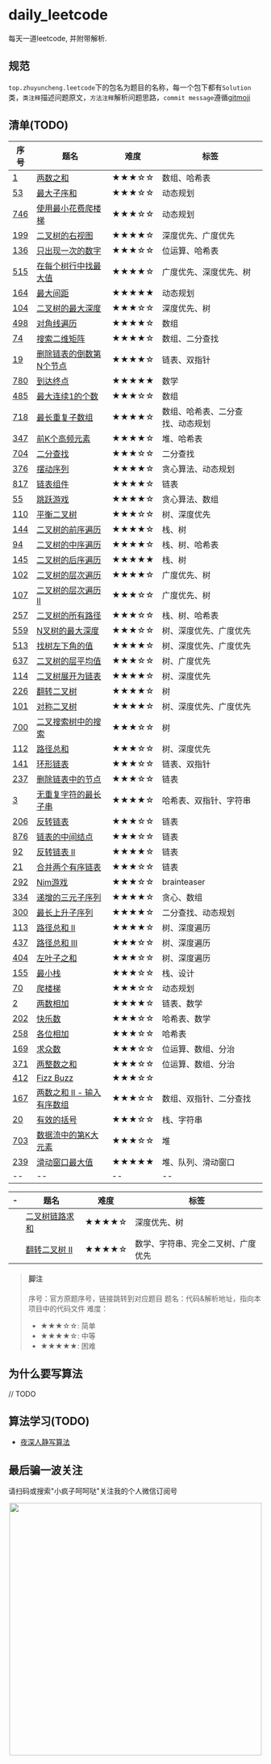 # daily_leetcode

每天一道leetcode, 并附带解析.

## 规范

`top.zhuyuncheng.leetcode`下的包名为题目的名称，每一个包下都有`Solution`类，`类注释`描述问题原文，`方法注释`解析问题思路，`commit message`遵循[gitmoji](https://gitmoji.carloscuesta.me/)

## 清单(TODO)

| 序号 | 题名 | 难度 | 标签 |
| ----- | ----- | ----- | ----- |
| [1](https://leetcode.com/problemset/all/?search=1) | [两数之和](https://github.com/zhuyuncheng/daily_leetcode/blob/master/src/main/java/top/zhuyuncheng/leetcode/two_sum/Solution.java) | ★★★☆☆ | 数组、哈希表 |
| [53](https://leetcode.com/problemset/all/?search=53) | [最大子序和](https://github.com/zhuyuncheng/daily_leetcode/blob/master/src/main/java/top/zhuyuncheng/leetcode/maximum_subarray/Solution.java) | ★★★☆☆ | 动态规划 |
| [746](https://leetcode.com/problemset/all/?search=746)  | [使用最小花费爬楼梯](https://github.com/zhuyuncheng/daily_leetcode/blob/master/src/main/java/top/zhuyuncheng/leetcode/min_cost_climbing_stairs/Solution.java) | ★★★☆☆ | 动态规划 |
| [199](https://leetcode.com/problemset/all/?search=199)  | [二叉树的右视图](https://github.com/zhuyuncheng/daily_leetcode/blob/master/src/main/java/top/zhuyuncheng/leetcode/binary_tree_right_side_view/Solution.java) | ★★★★☆ | 深度优先、广度优先 |
| [136](https://leetcode.com/problemset/all/?search=136)  | [只出现一次的数字](https://github.com/zhuyuncheng/daily_leetcode/blob/master/src/main/java/top/zhuyuncheng/leetcode/single_number/Solution.java) | ★★★☆☆ | 位运算、哈希表 |
| [515](https://leetcode.com/problemset/all/?search=515)  | [在每个树行中找最大值](https://github.com/zhuyuncheng/daily_leetcode/blob/master/src/main/java/top/zhuyuncheng/leetcode/find_largest_value_in_each_tree_row/Solution.java) | ★★★★☆ | 广度优先、深度优先、树 |
| [164](https://leetcode.com/problemset/all/?search=164)  | [最大间距](https://github.com/zhuyuncheng/daily_leetcode/blob/master/src/main/java/top/zhuyuncheng/leetcode/maximum_gap/Solution.java) | ★★★★★ | 动态规划 |
| [104](https://leetcode.com/problemset/all/?search=104)  | [二叉树的最大深度](https://github.com/zhuyuncheng/daily_leetcode/blob/master/src/main/java/top/zhuyuncheng/leetcode/maximum_depth_of_binary_tree/Solution.java) | ★★★☆☆ | 深度优先、树 |
| [498](https://leetcode.com/problemset/all/?search=498)  | [对角线遍历](https://github.com/zhuyuncheng/daily_leetcode/blob/master/src/main/java/top/zhuyuncheng/leetcode/diagonal_traverse/Solution.java) | ★★★★☆ | 数组 |
| [74](https://leetcode.com/problemset/all/?search=74)  | [搜索二维矩阵](https://github.com/zhuyuncheng/daily_leetcode/blob/master/src/main/java/top/zhuyuncheng/leetcode/search_a_2d_matrix/Solution.java) | ★★★★☆ | 数组、二分查找 |
| [19](https://leetcode.com/problemset/all/?search=19)  | [删除链表的倒数第N个节点](https://github.com/zhuyuncheng/daily_leetcode/blob/master/src/main/java/top/zhuyuncheng/leetcode/remove_nth_node_from_end_of_list/Solution.java) | ★★★★☆ | 链表、双指针 |
| [780](https://leetcode.com/problemset/all/?search=780)  | [到达终点](https://github.com/zhuyuncheng/daily_leetcode/blob/master/src/main/java/top/zhuyuncheng/leetcode/reaching_points/Solution.java) | ★★★★★ | 数学 |
| [485](https://leetcode.com/problemset/all/?search=485)  | [最大连续1的个数](https://github.com/zhuyuncheng/daily_leetcode/blob/master/src/main/java/top/zhuyuncheng/leetcode/max_consecutive_ones/Solution.java) | ★★★☆☆ | 数组 |
| [718](https://leetcode.com/problemset/all/?search=718)  | [最长重复子数组](https://github.com/zhuyuncheng/daily_leetcode/blob/master/src/main/java/top/zhuyuncheng/leetcode/maximum_length_of_repeated_subarray/Solution.java) | ★★★★☆ | 数组、哈希表、二分查找、动态规划 |
| [347](https://leetcode.com/problemset/all/?search=347)  | [前K个高频元素](https://github.com/zhuyuncheng/daily_leetcode/blob/master/src/main/java/top/zhuyuncheng/leetcode/top_k_frequent_elements/Solution.java) | ★★★★☆ | 堆、哈希表 |
| [704](https://leetcode.com/problemset/all/?search=704)  | [二分查找](https://github.com/zhuyuncheng/daily_leetcode/blob/master/src/main/java/top/zhuyuncheng/leetcode/binary_search/Solution.java) | ★★★☆☆ | 二分查找 |
| [376](https://leetcode.com/problemset/all/?search=376)  | [摆动序列](https://github.com/zhuyuncheng/daily_leetcode/blob/master/src/main/java/top/zhuyuncheng/leetcode/wiggle_subsequence/Solution.java) | ★★★★☆ | 贪心算法、动态规划 |
| [817](https://leetcode.com/problemset/all/?search=817)  | [链表组件](https://github.com/zhuyuncheng/daily_leetcode/blob/master/src/main/java/top/zhuyuncheng/leetcode/linked_list_components/Solution.java) | ★★★★☆ | 链表 |
| [55](https://leetcode.com/problemset/all/?search=55)  | [跳跃游戏](https://github.com/zhuyuncheng/daily_leetcode/blob/master/src/main/java/top/zhuyuncheng/leetcode/jump_game/Solution.java) | ★★★★☆ | 贪心算法、数组 |
| [110](https://leetcode.com/problemset/all/?search=110)  | [平衡二叉树](https://github.com/zhuyuncheng/daily_leetcode/blob/master/src/main/java/top/zhuyuncheng/leetcode/balanced_binary_tree/Solution.java) | ★★★☆☆ | 树、深度优先 |
| [144](https://leetcode.com/problemset/all/?search=144)  | [二叉树的前序遍历](https://github.com/zhuyuncheng/daily_leetcode/blob/master/src/main/java/top/zhuyuncheng/leetcode/binary_tree_preorder_traversal/Solution.java) | ★★★★☆ | 栈、树 |
| [94](https://leetcode.com/problemset/all/?search=94)  | [二叉树的中序遍历](https://github.com/zhuyuncheng/daily_leetcode/blob/master/src/main/java/top/zhuyuncheng/leetcode/binary_tree_inorder_traversal/Solution.java) | ★★★★☆ | 栈、树、哈希表 |
| [145](https://leetcode.com/problemset/all/?search=145)  | [二叉树的后序遍历](https://github.com/zhuyuncheng/daily_leetcode/blob/master/src/main/java/top/zhuyuncheng/leetcode/binary_tree_postorder_traversal/Solution.java) | ★★★★★ | 栈、树 |
| [102](https://leetcode.com/problemset/all/?search=102)  | [二叉树的层次遍历](https://github.com/zhuyuncheng/daily_leetcode/blob/master/src/main/java/top/zhuyuncheng/leetcode/binary_tree_level_order_traversal/Solution.java) | ★★★★☆ | 广度优先、树 |
| [107](https://leetcode.com/problemset/all/?search=107)  | [二叉树的层次遍历 II](https://github.com/zhuyuncheng/daily_leetcode/blob/master/src/main/java/top/zhuyuncheng/leetcode/binary_tree_level_order_traversal_ii/Solution.java) | ★★★☆☆ | 广度优先、树 |
| [257](https://leetcode.com/problemset/all/?search=257)  | [二叉树的所有路径](https://github.com/zhuyuncheng/daily_leetcode/blob/master/src/main/java/top/zhuyuncheng/leetcode/binary_tree_paths/Solution.java) | ★★★☆☆ | 栈、树、哈希表 |
| [559](https://leetcode.com/problemset/all/?search=559)  | [N叉树的最大深度](https://github.com/zhuyuncheng/daily_leetcode/blob/master/src/main/java/top/zhuyuncheng/leetcode/maximum_depth_of_n_ary_tree/Solution.java) | ★★★☆☆ | 树、深度优先、广度优先 |
| [513](https://leetcode.com/problemset/all/?search=513)  | [找树左下角的值](https://github.com/zhuyuncheng/daily_leetcode/blob/master/src/main/java/top/zhuyuncheng/leetcode/find_bottom_left_tree_value/Solution.java) | ★★★★☆ | 树、深度优先、广度优先 |
| [637](https://leetcode.com/problemset/all/?search=637)  | [二叉树的层平均值](https://github.com/zhuyuncheng/daily_leetcode/blob/master/src/main/java/top/zhuyuncheng/leetcode/average_of_levels_in_binary_tree/Solution.java) | ★★★☆☆ | 树、广度优先 |
| [114](https://leetcode.com/problemset/all/?search=114)  | [二叉树展开为链表](https://github.com/zhuyuncheng/daily_leetcode/blob/master/src/main/java/top/zhuyuncheng/leetcode/flatten_binary_tree_to_linked_list/Solution.java) | ★★★★☆ | 树、深度优先 |
| [226](https://leetcode.com/problemset/all/?search=226)  | [翻转二叉树](https://github.com/zhuyuncheng/daily_leetcode/blob/master/src/main/java/top/zhuyuncheng/leetcode/invert_binary_tree/Solution.java) | ★★★★☆ | 树 |
| [101](https://leetcode.com/problemset/all/?search=101)  | [对称二叉树](https://github.com/zhuyuncheng/daily_leetcode/blob/master/src/main/java/top/zhuyuncheng/leetcode/symmetric_tree/Solution.java) | ★★★★☆ | 树、深度优先、广度优先 |
| [700](https://leetcode.com/problemset/all/?search=700)  | [二叉搜索树中的搜索](https://github.com/zhuyuncheng/daily_leetcode/blob/master/src/main/java/top/zhuyuncheng/leetcode/search_in_a_binary_search_tree/Solution.java) | ★★★☆☆ | 树 |
| [112](https://leetcode.com/problemset/all/?search=112)  | [路径总和](https://github.com/zhuyuncheng/daily_leetcode/blob/master/src/main/java/top/zhuyuncheng/leetcode/path_sum/Solution.java) | ★★★☆☆ | 树、深度优先 |
| [141](https://leetcode.com/problemset/all/?search=141)  | [环形链表](https://github.com/zhuyuncheng/daily_leetcode/blob/master/src/main/java/top/zhuyuncheng/leetcode/linked_list_cycle/Solution.java) | ★★★☆☆ | 链表、双指针 |
| [237](https://leetcode.com/problemset/all/?search=237)  | [删除链表中的节点](https://github.com/zhuyuncheng/daily_leetcode/blob/master/src/main/java/top/zhuyuncheng/leetcode/delete_node_in_a_linked_list/Solution.java) | ★★★☆☆ | 链表 |
| [3](https://leetcode.com/problemset/all/?search=3)  | [无重复字符的最长子串](https://github.com/zhuyuncheng/daily_leetcode/blob/master/src/main/java/top/zhuyuncheng/leetcode/longest_substring_without_repeating_characters/Solution.java) | ★★★★☆ | 哈希表、双指针、字符串 |
| [206](https://leetcode.com/problemset/all/?search=206)  | [反转链表](https://github.com/zhuyuncheng/daily_leetcode/blob/master/src/main/java/top/zhuyuncheng/leetcode/reverse_linked_list/Solution.java) | ★★★☆☆ | 链表 |
| [876](https://leetcode.com/problemset/all/?search=876)  | [链表的中间结点](https://github.com/zhuyuncheng/daily_leetcode/blob/master/src/main/java/top/zhuyuncheng/leetcode/middle_of_the_linked_list/Solution.java) | ★★★☆☆ | 链表 |
| [92](https://leetcode.com/problemset/all/?search=92)  | [反转链表 II](https://github.com/zhuyuncheng/daily_leetcode/blob/master/src/main/java/top/zhuyuncheng/leetcode/reverse_linked_list_ii/Solution.java) | ★★★★☆ | 链表 |
| [21](https://leetcode.com/problemset/all/?search=21)  | [合并两个有序链表](https://github.com/zhuyuncheng/daily_leetcode/blob/master/src/main/java/top/zhuyuncheng/leetcode/merge_two_sorted_lists/Solution.java) | ★★★☆☆ | 链表 |
| [292](https://leetcode.com/problemset/all/?search=292)  | [Nim游戏](https://github.com/zhuyuncheng/daily_leetcode/blob/master/src/main/java/top/zhuyuncheng/leetcode/nim_game/Solution.java) | ★★★☆☆ | brainteaser |
| [334](https://leetcode.com/problemset/all/?search=334)  | [递增的三元子序列](https://github.com/zhuyuncheng/daily_leetcode/blob/master/src/main/java/top/zhuyuncheng/leetcode/increasing_triplet_subsequence/Solution.java) | ★★★★☆ | 贪心、数组 |
| [300](https://leetcode.com/problemset/all/?search=300)  | [最长上升子序列](https://github.com/zhuyuncheng/daily_leetcode/blob/master/src/main/java/top/zhuyuncheng/leetcode/longest_increasing_subsequence/Solution.java) | ★★★★☆ | 二分查找、动态规划 |
| [113](https://leetcode.com/problemset/all/?search=113)  | [路径总和 II](https://github.com/zhuyuncheng/daily_leetcode/blob/master/src/main/java/top/zhuyuncheng/leetcode/path_sum_ii/Solution.java) | ★★★★☆ | 树、深度遍历 |
| [437](https://leetcode.com/problemset/all/?search=437)  | [路径总和 III](https://github.com/zhuyuncheng/daily_leetcode/blob/master/src/main/java/top/zhuyuncheng/leetcode/path_sum_iii/Solution.java) | ★★★☆☆ | 树、深度遍历 |
| [404](https://leetcode.com/problemset/all/?search=404)  | [左叶子之和](https://github.com/zhuyuncheng/daily_leetcode/blob/master/src/main/java/top/zhuyuncheng/leetcode/sum_of_left_leaves/Solution.java) | ★★★☆☆ | 树、深度遍历 |
| [155](https://leetcode.com/problemset/all/?search=155)  | [最小栈](https://github.com/zhuyuncheng/daily_leetcode/blob/master/src/main/java/top/zhuyuncheng/leetcode/min_stack/Solution.java) | ★★★☆☆ | 栈、设计 |
| [70](https://leetcode.com/problemset/all/?search=70)  | [爬楼梯](https://github.com/zhuyuncheng/daily_leetcode/blob/master/src/main/java/top/zhuyuncheng/leetcode/climbing_stairs/Solution.java) | ★★★☆☆ | 动态规划 |
| [2](https://leetcode.com/problemset/all/?search=2)  | [两数相加](https://github.com/zhuyuncheng/daily_leetcode/blob/master/src/main/java/top/zhuyuncheng/leetcode/add_two_numbers/Solution.java) | ★★★★☆ | 链表、数学 |
| [202](https://leetcode.com/problemset/all/?search=202)  | [快乐数](https://github.com/zhuyuncheng/daily_leetcode/blob/master/src/main/java/top/zhuyuncheng/leetcode/happy_number/Solution.java) | ★★★☆☆ | 哈希表、数学 |
| [258](https://leetcode.com/problemset/all/?search=258)  | [各位相加](https://github.com/zhuyuncheng/daily_leetcode/blob/master/src/main/java/top/zhuyuncheng/leetcode/add_digits/Solution.java) | ★★★☆☆ | 哈希表 |
| [169](https://leetcode.com/problemset/all/?search=169)  | [求众数](https://github.com/zhuyuncheng/daily_leetcode/blob/master/src/main/java/top/zhuyuncheng/leetcode/majority_element/Solution.java) | ★★★☆☆ | 位运算、数组、分治 |
| [371](https://leetcode.com/problemset/all/?search=371)  | [两整数之和](https://github.com/zhuyuncheng/daily_leetcode/blob/master/src/main/java/top/zhuyuncheng/leetcode/sum_of_two_integers/Solution.java) | ★★★☆☆ | 位运算、数组、分治 |
| [412](https://leetcode.com/problemset/all/?search=412)  | [Fizz Buzz](https://github.com/zhuyuncheng/daily_leetcode/blob/master/src/main/java/top/zhuyuncheng/leetcode/fizz_buzz/Solution.java) | ★★★☆☆ |  |
| [167](https://leetcode.com/problemset/all/?search=167)  | [两数之和 II - 输入有序数组](https://github.com/zhuyuncheng/daily_leetcode/blob/master/src/main/java/top/zhuyuncheng/leetcode/two_sum_ii_input_array_is_sorted/Solution.java) | ★★★☆☆ | 数组、双指针、二分查找 |
| [20](https://leetcode.com/problemset/all/?search=20)  | [有效的括号](https://github.com/zhuyuncheng/daily_leetcode/blob/master/src/main/java/top/zhuyuncheng/leetcode/valid_parentheses/Solution.java) | ★★★☆☆ | 栈、字符串 |
| [703](https://leetcode.com/problemset/all/?search=703)  | [数据流中的第K大元素](https://github.com/zhuyuncheng/daily_leetcode/blob/master/src/main/java/top/zhuyuncheng/leetcode/kth_largest_element_in_a_stream/KthLargest.java) | ★★★☆☆ | 堆 |
| [239](https://leetcode.com/problemset/all/?search=239)  | [滑动窗口最大值](https://github.com/zhuyuncheng/daily_leetcode/blob/master/src/main/java/top/zhuyuncheng/leetcode/sliding_window_maximum/KthLargest.java) | ★★★★★ | 堆、队列、滑动窗口 |
| -- | -- | -- | -- |

| - | 题名 | 难度 | 标签 |
| ----- | ----- | ----- | ----- |
|  | [二叉树链路求和](https://github.com/zhuyuncheng/daily_leetcode/blob/master/src/main/java/top/zhuyuncheng/leetcode/binary_tree_link/Solution.java) | ★★★★☆ | 深度优先、树 |
|  | [翻转二叉树 II](https://github.com/zhuyuncheng/daily_leetcode/blob/master/src/main/java/top/zhuyuncheng/leetcode/invert_binary_tree_ii/Solution.java) | ★★★★☆ | 数学、字符串、完全二叉树、广度优先 |
> #### 脚注
>
> 序号：官方原题序号，链接跳转到对应题目
> 题名：代码&解析地址，指向本项目中的代码文件
> 难度：
> - ★★★☆☆: 简单
> - ★★★★☆: 中等
> - ★★★★★: 困难

## 为什么要写算法

 // TODO

## 算法学习(TODO) 

- [夜深人静写算法](https://blog.csdn.net/whereisherofrom/article/category/7370637)

## 最后骗一波关注

请扫码或搜索"小疯子呵呵哒"关注我的个人微信订阅号
<div align=center>
  <img src="https://zhuyuncheng.top/assets/weChatQRCode/2.jpeg" width = "500"/>
</div>
